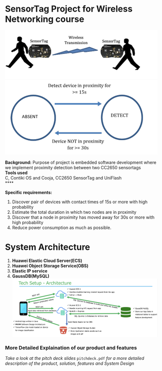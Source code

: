# SensorTag Project for Wireless Networking course 

![App Interface Diagram](https://github.com/CSjiade/Wireless-Sensor/blob/main/A.png)
![App Interface Diagram2](https://github.com/CSjiade/Wireless-Sensor/blob/main/B.png)

**Background:** Purpose of project is embedded software development where we implement proximity detection between two CC2650 sensortags <br/>
**Tools used** <br/>
C, Contiki OS and Cooja, CC2650 SensorTag and UniFlash <br/>
**** <br/>




**Specific requirements:**
1. Discover pair of devices with contact times of 15s or more with high probability
2. Estimate the total duration in which two nodes are in proximity
3. Discover that a node in proximity has moved away for 30s or more with high probability
4. Reduce power consumption as much as possible.

# System Architecture <br />

1. **Huawei Elastic Cloud Server(ECS)**
2. **Huawei Object Storage Service(OBS)**
3. **Elastic IP service**
4. **GaussDB(MySQL)**
![Overall Block Diagram](https://github.com/CSjiade/Huawei_Cloud_Hackathon/blob/main/documents/setup.png)

### More Detailed Explaination of our product and features
*Take a look at the pitch deck slides* `pitchdeck.pdf` *for a more detailed description of the product, solution, features and System Design*

